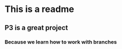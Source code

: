 <h1>This is a readme</h1>

<h2>P3 is a great project</h2>

<h3>Because we learn how to work with branches</h3>